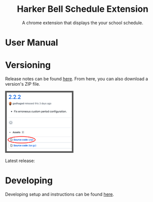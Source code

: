 <script>
    const markdownConverter = new showdown.Converter();
    const req = new XMLHttpRequest();
    req.onreadystatechange = function() {
        if(this.readyState === 4 && this.status === 200) {
            let latestRelease = JSON.parse(this.responseText);
            document.getElementById("release_notes").innerHTML += `<br> <blockquote><b><a href="${latestRelease.html_url}">${latestRelease.tag_name}</a></b><br>${markdownConverter.makeHtml(latestRelease.body)}</blockquote>`;
        }
    };
    req.open("GET", "https://api.github.com/repos/gadhagod/bell-schedule-extension/releases/latest", true);
    req.send();
</script>

<center>
    <h1><b>Harker Bell Schedule Extension</b></h1>
    A chrome extension that displays the your school schedule.<br>
</center>

[](docs/features.md ':include')

# User Manual
[](docs/user-manual/installing-the-extension.md ':include')

[](docs/user-manual/custom-periods.md ':include')

[](docs/user-manual/other-schedules.md ':include')

[](docs/user-manual/schedule-variants.md ':include')

[](docs/user-manual/lunch.md ':include')

[](docs/user-manual/installing-a-new-version.md ':include')

# Versioning

Release notes can be found [here](https://github.com/gadhagod/bell-schedule-extension/releases). From here, you can also download a version's ZIP file.

<img src="docs/img/src-code.png" style="border: 5px solid #555" length="42%" width="42%">

<p id="release_notes">Latest release: </p>

# Developing
Developing setup and instructions can be found [here](https://github.com/gadhagod/bell-schedule-extension/blob/master/developing.md).
